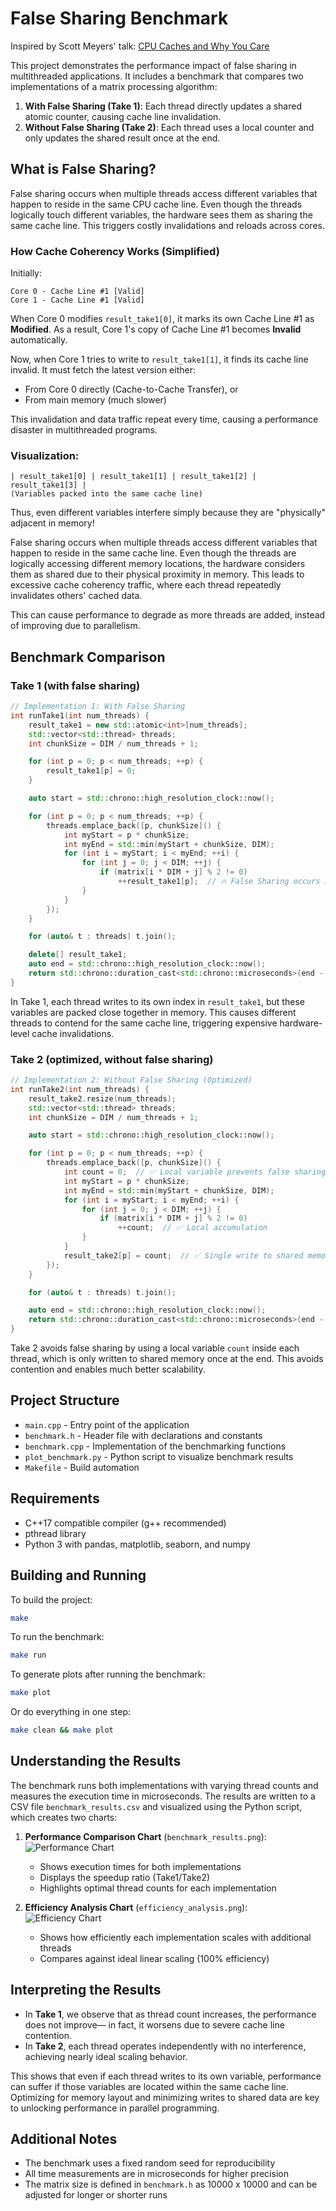 # False Sharing Benchmark

Inspired by Scott Meyers' talk: [CPU Caches and Why You Care](https://www.youtube.com/watch?v=WDIkqP4JbkE)

This project demonstrates the performance impact of false sharing in multithreaded applications. It includes a benchmark that compares two implementations of a matrix processing algorithm:

1. **With False Sharing (Take 1)**: Each thread directly updates a shared atomic counter, causing cache line invalidation.
2. **Without False Sharing (Take 2)**: Each thread uses a local counter and only updates the shared result once at the end.

## What is False Sharing?

False sharing occurs when multiple threads access different variables that happen to reside in the same CPU cache line. Even though the threads logically touch different variables, the hardware sees them as sharing the same cache line. This triggers costly invalidations and reloads across cores.

### How Cache Coherency Works (Simplified)

Initially:
```
Core 0 - Cache Line #1 [Valid]
Core 1 - Cache Line #1 [Valid]
```

When Core 0 modifies `result_take1[0]`, it marks its own Cache Line #1 as **Modified**.
As a result, Core 1's copy of Cache Line #1 becomes **Invalid** automatically.

Now, when Core 1 tries to write to `result_take1[1]`, it finds its cache line invalid. It must fetch the latest version either:
- From Core 0 directly (Cache-to-Cache Transfer), or
- From main memory (much slower)

This invalidation and data traffic repeat every time, causing a performance disaster in multithreaded programs.

### Visualization:
```
| result_take1[0] | result_take1[1] | result_take1[2] | result_take1[3] |
(Variables packed into the same cache line)
```

Thus, even different variables interfere simply because they are "physically" adjacent in memory!

False sharing occurs when multiple threads access different variables that happen to reside in the same cache line. Even though the threads are logically accessing different memory locations, the hardware considers them as shared due to their physical proximity in memory. This leads to excessive cache coherency traffic, where each thread repeatedly invalidates others' cached data.

This can cause performance to degrade as more threads are added, instead of improving due to parallelism.

## Benchmark Comparison

### Take 1 (with false sharing)
```cpp
// Implementation 1: With False Sharing
int runTake1(int num_threads) {
    result_take1 = new std::atomic<int>[num_threads];
    std::vector<std::thread> threads;
    int chunkSize = DIM / num_threads + 1;

    for (int p = 0; p < num_threads; ++p) {
        result_take1[p] = 0;
    }

    auto start = std::chrono::high_resolution_clock::now();

    for (int p = 0; p < num_threads; ++p) {
        threads.emplace_back([p, chunkSize]() {
            int myStart = p * chunkSize;
            int myEnd = std::min(myStart + chunkSize, DIM);
            for (int i = myStart; i < myEnd; ++i) {
                for (int j = 0; j < DIM; ++j) {
                    if (matrix[i * DIM + j] % 2 != 0)
                        ++result_take1[p];  // 🔥 False Sharing occurs here
                }
            }
        });
    }

    for (auto& t : threads) t.join();

    delete[] result_take1;
    auto end = std::chrono::high_resolution_clock::now();
    return std::chrono::duration_cast<std::chrono::microseconds>(end - start).count();
}
```

In Take 1, each thread writes to its own index in `result_take1`, but these variables are packed close together in memory. This causes different threads to contend for the same cache line, triggering expensive hardware-level cache invalidations.

### Take 2 (optimized, without false sharing)
```cpp
// Implementation 2: Without False Sharing (Optimized)
int runTake2(int num_threads) {
    result_take2.resize(num_threads);
    std::vector<std::thread> threads;
    int chunkSize = DIM / num_threads + 1;

    auto start = std::chrono::high_resolution_clock::now();

    for (int p = 0; p < num_threads; ++p) {
        threads.emplace_back([p, chunkSize]() {
            int count = 0;  // ✅ Local variable prevents false sharing
            int myStart = p * chunkSize;
            int myEnd = std::min(myStart + chunkSize, DIM);
            for (int i = myStart; i < myEnd; ++i) {
                for (int j = 0; j < DIM; ++j) {
                    if (matrix[i * DIM + j] % 2 != 0)
                        ++count;  // ✅ Local accumulation
                }
            }
            result_take2[p] = count;  // ✅ Single write to shared memory
        });
    }

    for (auto& t : threads) t.join();

    auto end = std::chrono::high_resolution_clock::now();
    return std::chrono::duration_cast<std::chrono::microseconds>(end - start).count();
}
```

Take 2 avoids false sharing by using a local variable `count` inside each thread, which is only written to shared memory once at the end. This avoids contention and enables much better scalability.

## Project Structure

- `main.cpp` - Entry point of the application
- `benchmark.h` - Header file with declarations and constants
- `benchmark.cpp` - Implementation of the benchmarking functions
- `plot_benchmark.py` - Python script to visualize benchmark results
- `Makefile` - Build automation

## Requirements

- C++17 compatible compiler (g++ recommended)
- pthread library
- Python 3 with pandas, matplotlib, seaborn, and numpy

## Building and Running

To build the project:
```bash
make
```

To run the benchmark:
```bash
make run
```

To generate plots after running the benchmark:
```bash
make plot
```

Or do everything in one step:
```bash
make clean && make plot
```

## Understanding the Results

The benchmark runs both implementations with varying thread counts and measures the execution time in microseconds. The results are written to a CSV file `benchmark_results.csv` and visualized using the Python script, which creates two charts:

1. **Performance Comparison Chart** (`benchmark_results.png`):
   ![Performance Chart](chart/benchmark_results.png)
   - Shows execution times for both implementations
   - Displays the speedup ratio (Take1/Take2)
   - Highlights optimal thread counts for each implementation

2. **Efficiency Analysis Chart** (`efficiency_analysis.png`):
   ![Efficiency Chart](chart/efficiency_analysis.png)
   - Shows how efficiently each implementation scales with additional threads
   - Compares against ideal linear scaling (100% efficiency)

## Interpreting the Results

- In **Take 1**, we observe that as thread count increases, the performance does not improve—
  in fact, it worsens due to severe cache line contention.
- In **Take 2**, each thread operates independently with no interference, achieving nearly ideal scaling behavior.

This shows that even if each thread writes to its own variable, performance can suffer if those variables are located within the same cache line. Optimizing for memory layout and minimizing writes to shared data are key to unlocking performance in parallel programming.

## Additional Notes

- The benchmark uses a fixed random seed for reproducibility
- All time measurements are in microseconds for higher precision
- The matrix size is defined in `benchmark.h` as 10000 x 10000 and can be adjusted for longer or shorter runs

